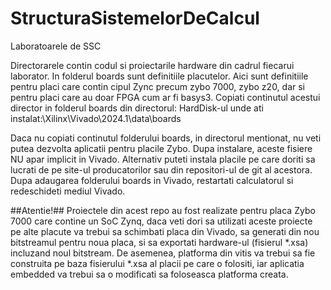 # StructuraSistemelorDeCalcul
Laboratoarele de SSC

Directorarele contin codul si proiectarile hardware din cadrul fiecarui laborator.
In folderul boards sunt definitiile placutelor. Aici sunt definitiile pentru placi care contin cipul Zync precum zybo 7000, zybo z20, dar si pentru placi care au doar FPGA cum ar fi basys3. 
Copiati continutul acestui director in folderul boards din directorul: 
HardDisk-ul unde ati instalat:\Xilinx\Vivado\2024.1\data\boards

Daca nu copiati continutul folderului boards, in directorul mentionat, nu veti putea dezvolta aplicatii pentru placile Zybo. Dupa instalare, aceste fisiere NU apar implicit in Vivado.
Alternativ puteti instala placile pe care doriti sa lucrati de pe site-ul producatorilor sau din repositori-ul de git al acestora. Dupa adaugarea folderului boards in Vivado, restartati calculatorul si redeschideti mediul Vivado.


##Atentie!##
Proiectele din acest repo au fost realizate pentru placa Zybo 7000 care contine un SoC Zynq, daca veti dori sa utilizati aceste proiecte pe alte placute va trebui sa schimbati placa din Vivado, sa generati din nou bitstreamul pentru noua placa, si sa exportati hardware-ul (fisierul *.xsa) incluzand noul bitstream. De asemenea, platforma din vitis va trebui sa fie construita pe baza fisierului *.xsa al placii pe care o folositi, iar aplicatia embedded va trebui sa o modificati sa foloseasca platforma creata.